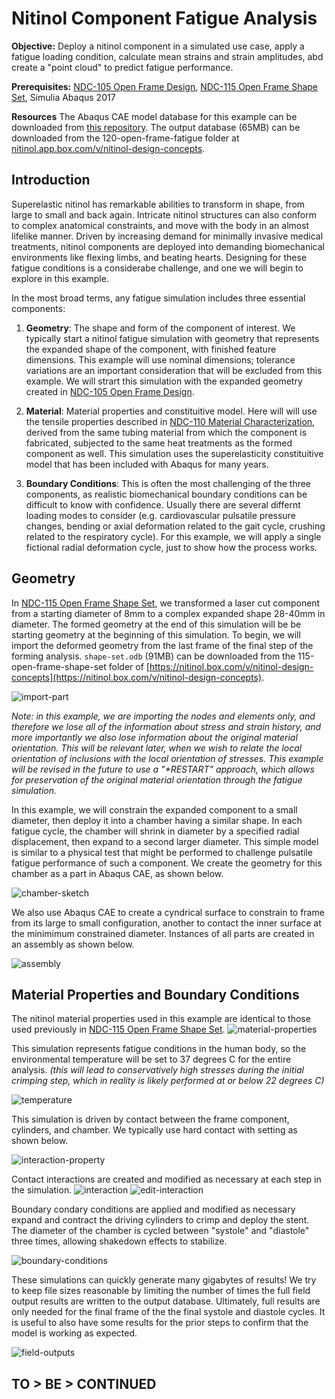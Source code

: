 # Nitinol Component Fatigue Analysis

**Objective:** Deploy a nitinol component in a simulated use case, apply a fatigue loading condition, calculate mean strains and strain amplitudes, abd create a "point cloud" to predict fatigue performance. 

**Prerequisites:** [NDC-105 Open Frame Design](../105-open-frame-design), [NDC-115 Open Frame Shape Set](../105-open-frame-shape-set), Simulia Abaqus 2017

**Resources** The Abaqus CAE model database for this example can be downloaded from [this repository](https://github.com/cbonsig/nitinol-design-concepts/tree/master/120-open-frame-fatigue). The output database (65MB) can be downloaded from the 120-open-frame-fatigue folder at [nitinol.app.box.com/v/nitinol-design-concepts](https://nitinol.box.com/v/nitinol-design-concepts).

## Introduction

Superelastic nitinol has remarkable abilities to transform in shape, from large to small and back again. Intricate nitinol structures can also conform to complex anatomical constraints, and move with the body in an almost lifelike manner. Driven by increasing demand for minimally invasive medical treatments, nitinol components are deployed into demanding biomechanical environments like flexing limbs, and beating hearts. Designing for these fatigue conditions is a considerabe challenge, and one we will begin to explore in this example.

In the most broad terms, any fatigue simulation includes three essential components:

1. **Geometry**: The shape and form of the component of interest. We typically start a nitinol fatigue simulation with geometry that represents the expanded shape of the component, with finished feature dimensions. This example will use nominal dimensions; tolerance variations are an important consideration that will be excluded from this example. We will strart this simulation with the expanded geometry created in [NDC-105 Open Frame Design](../105-open-frame-design).

2. **Material**: Material properties and constituitive model. Here will will use the tensile properties described in [NDC-110 Material Characterization](../110-material-characterization), derived from the same tubing material from which the component is fabricated, subjected to the same heat treatments as the formed component as well. This simulation uses the superelasticity constituitive model that has been included with Abaqus for many years.

3. **Boundary Conditions**: This is often the most challenging of the three components, as realistic biomechanical boundary conditions can be difficult to know with confidence. Usually there are several differnt loading modes to consider (e.g. cardiovascular pulsatile pressure changes, bending or axial deformation related to the gait cycle, crushing related to the respiratory cycle). For this example, we will apply a single fictional radial deformation cycle, just to show how the process works.

## Geometry

In [NDC-115 Open Frame Shape Set](../115-open-frame-shape-set), we transformed a laser cut component from a starting diameter of 8mm to a complex expanded shape 28-40mm in diameter. The formed geometry at the end of this simulation will be be starting geometry at the beginning of this simulation. To begin, we will import the deformed geometry from the last frame of the final step of the forming analysis. `shape-set.odb` (91MB) can be downloaded from the 115-open-frame-shape-set folder of [https://nitinol.box.com/v/nitinol-design-concepts](https://nitinol.box.com/v/nitinol-design-concepts).

![import-part](120-import-part.png)

*Note: in this example, we are importing the nodes and elements only, and therefore we lose all of the information about stress and strain history, and more importantly we also lose information about the original material orientation. This will be relevant later, when we wish to relate the local orientation of inclusions with the local orientation of stresses. This example will be revised in the future to use a "\*RESTART" approach, which allows for preservation of the original material orientation through the fatigue simulation.*

In this example, we will constrain the expanded component to a small diameter, then deploy it into a chamber having a similar shape. In each fatigue cycle, the chamber will shrink in diameter by a specified radial displacement, then expand to a second larger diameter. This simple model is similar to a physical test that might be performed to challenge pulsatile fatigue performance of such a component. We create the geometry for this chamber as a part in Abaqus CAE, as shown below.

![chamber-sketch](120-chamber-sketch.png)

We also use Abaqus CAE to create a cyndrical surface to constrain to frame from its large to small configuration, another to contact the inner surface at the minimimum constrained diameter. Instances of all parts are created in an assembly as shown below.

![assembly](120-assembly.png)

## Material Properties and Boundary Conditions

The nitinol material properties used in this example are identical to those used previously in [NDC-115 Open Frame Shape Set](../115-open-frame-shape-set). 
![material-properties](../115-open-frame-shape-set/115-material.png)

This simulation represents fatigue conditions in the human body, so the environmental temperature will be set to 37 degrees C for the entire analysis. *(this will lead to conservatively high stresses during the initial crimping step, which in reality is likely performed at or below 22 degrees C)*

![temperature](120-temperature.png)

This simulation is driven by contact between the frame component, cylinders, and chamber. We typically use hard contact with setting as shown below.

![interaction-property](120-interaction-property.png)

Contact interactions are created and modified as necessary at each step in the simulation.
![interaction](120-interaction.png)
![edit-interaction](120-edit-interaction.png)

Boundary condary conditions are applied and modified as necessary expand and contract the driving cylinders to crimp and deploy the stent. The diameter of the chamber is cycled between "systole" and "diastole" three times, allowing shakedown effects to stabilize.

![boundary-conditions](120-bc.png)

These simulations can quickly generate many gigabytes of results! We try to keep file sizes reasonable by limiting the number of times the full field output results are written to the output database. Ultimately, full results are only needed for the final frame of the the final systole and diastole cycles. It is useful to also have some results for the prior steps to confirm that the model is working as expected.

![field-outputs](120-field-output-create.png)

## TO > BE > CONTINUED







